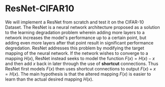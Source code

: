# ResNet-CIFAR10
We will implement a ResNet from scratch and test it on the CIFAR-10 Dataset. The ResNet is a neural network architecture proposed as a solution to the learning degradation problem wherein adding more layers to a network increases the model's performance up to a certain point, but adding even more layers after that point result in significant performance degredation. ResNet addresses this problem by modifying the target mapping of the neural network. If the network wishes to converge to a mapping $H(x)$, ResNet instead seeks to model the function $F(x)=H(x)-x$ and then add $x$ back in later through the use of **shortcut** connections. Thus ResNet first models $F(x)$ then uses shortcut connections to output $F(x)+x = H(x)$. The main hypothesis is that the altered mapping $F(x)$ is easier to learn than the actual desired mapping $H(x)$.
